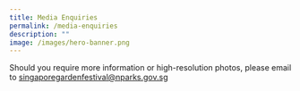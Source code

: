 ```yaml
---
title: Media Enquiries
permalink: /media-enquiries
description: ""
image: /images/hero-banner.png
---
```

Should you require more information or high-resolution photos, please email to singaporegardenfestival@nparks.gov.sg